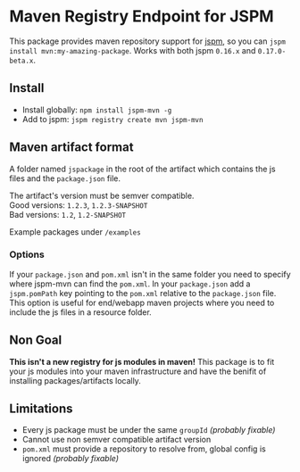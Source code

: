 # Maven Registry Endpoint for JSPM

This package provides maven repository support for [jspm](http://jspm.io/), so you can `jspm install mvn:my-amazing-package`. Works with both jspm `0.16.x` and `0.17.0-beta.x`.

## Install

- Install globally: `npm install jspm-mvn -g`
- Add to jspm: `jspm registry create mvn jspm-mvn`

## Maven artifact format

A folder named `jspackage` in the root of the artifact which contains the js files and the `package.json` file.

The artifact's version must be semver compatible.<br>
Good versions: `1.2.3`, `1.2.3-SNAPSHOT`<br>
Bad versions: `1.2`, `1.2-SNAPSHOT`

Example packages under `/examples`

### Options

If your `package.json` and `pom.xml` isn't in the same folder you need to specify where jspm-mvn can find the `pom.xml`. In your `package.json` add a `jspm.pomPath` key pointing to the `pom.xml` relative to the `package.json` file. This option is useful for end/webapp maven projects where you need to include the js files in a resource folder.

## Non Goal

**This isn't a new registry for js modules in maven!** This package is to fit your js modules into your maven infrastructure and have the benifit of installing packages/artifacts locally.

## Limitations

- Every js package must be under the same `groupId` *(probably fixable)*
- Cannot use non semver compatible artifact version
- `pom.xml` must provide a repository to resolve from, global config is ignored *(probably fixable)*
